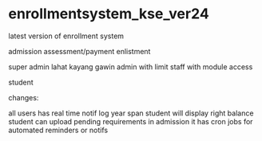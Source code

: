 # enrollmentsystem_kse_ver24

latest version of enrollment system

admission
assessment/payment
enlistment

super admin lahat kayang gawin
admin with limit
staff with module access

student

changes:

all users has real time notif
log year span
student will display right balance
student can upload pending requirements in admission
it has cron jobs for automated reminders or notifs
